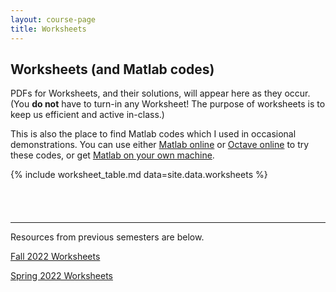 ```yaml
---
layout: course-page
title: Worksheets
---
```


## Worksheets (and Matlab codes)

PDFs for Worksheets, and their solutions, will appear here as they occur.  (You **do not** have to turn-in any Worksheet! The purpose of worksheets is to keep us efficient and active in-class.)

This is also the place to find Matlab codes which I used in occasional demonstrations.  You can use either [Matlab online](https://matlab.mathworks.com/) or [Octave online](https://octave-online.net/) to try these codes, or get [Matlab on your own machine](https://www.mathworks.com/products/matlab/student.html).

{% include worksheet_table.md  data=site.data.worksheets %}

<div style="padding-bottom: 40px"></div>

---
Resources from previous semesters are below.

[Fall 2022 Worksheets](worksheetsF22.html)


[Spring 2022 Worksheets](worksheetsS22.html)
